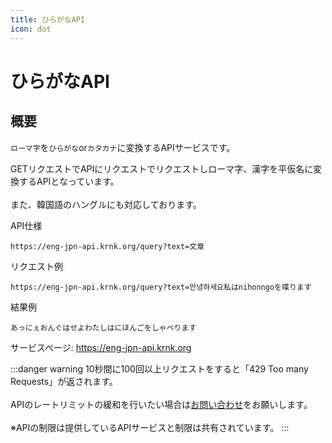 ```yaml
---
title: ひらがなAPI
icon: dot
---
```


# ひらがなAPI
## 概要
`ローマ字`を`ひらがな`or`カタカナ`に変換するAPIサービスです。

GETリクエストでAPIにリクエストでリクエストしローマ字、漢字を平仮名に変換するAPIとなっています。
<br></br>また、韓国語のハングルにも対応しております。

API仕様
```
https://eng-jpn-api.krnk.org/query?text=文章
```

リクエスト例
```
https://eng-jpn-api.krnk.org/query?text=안녕하세요私はnihonngoを喋ります
```
結果例
```
あっにぇおんぐはせよわたしはにほんごをしゃべります
```

サービスページ: https://eng-jpn-api.krnk.org

:::danger warning
10秒間に100回以上リクエストをすると「429 Too many Requests」が返されます。
<br></br>APIのレートリミットの緩和を行いたい場合は[お問い合わせ](https://discord.krnk.org)をお願いします。
<br></br>※APIの制限は提供しているAPIサービスと制限は共有されています。
:::